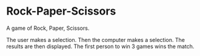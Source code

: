 # Rock-Paper-Scissors

A game of Rock, Paper, Scissors.

The user makes a selection. Then the computer makes a selection. The results are then displayed. The first person to win 3 games wins the match. 
